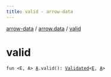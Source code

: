 ```yaml
---
title: valid - arrow-data
---
```


[arrow-data](../index.html) / [arrow.data](index.html) / [valid](./valid.html)

# valid

`fun <E, A> `[`A`](valid.html#A)`.valid(): `[`Validated`](-validated/index.html)`<`[`E`](valid.html#E)`, `[`A`](valid.html#A)`>`
